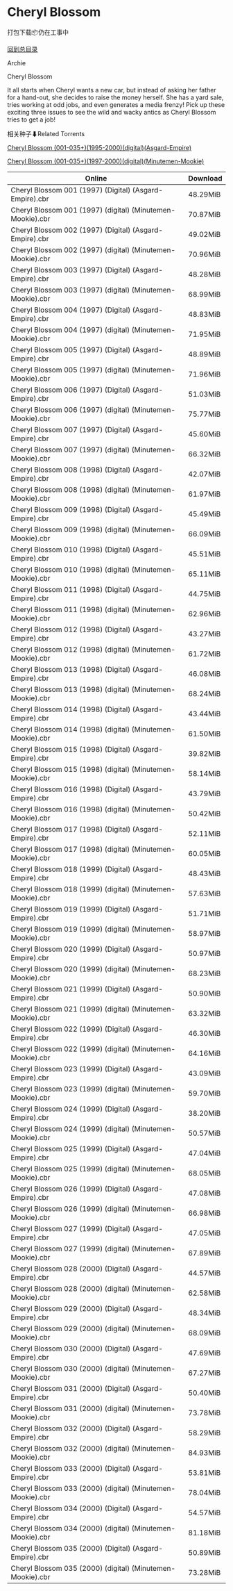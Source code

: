 # Cheryl Blossom

打包下载📦仍在工事中

[回到总目录](/Catalogs.md)

Archie

Cheryl Blossom

It all starts when Cheryl wants a new car, but instead of asking her father for a hand-out, she decides to raise the money herself. She has a yard sale, tries working at odd jobs, and even generates a media frenzy! Pick up these exciting three issues to see the wild and wacky antics as Cheryl Blossom tries to get a job!





相关种子⬇Related Torrents

[Cheryl Blossom (001-035+)(1995-2000)(digital)(Asgard-Empire)](https://github.com/alicewish/markdown/blob/master/torrent/Cheryl-Blossom--001-035---1995-2000--digital--Asgard-Empire.md)

[Cheryl Blossom (001-035+)(1997-2000)(digital)(Minutemen-Mookie)](https://github.com/alicewish/markdown/blob/master/torrent/Cheryl-Blossom--001-035---1997-2000--digital--Minutemen-Mookie.md)

Online | Download
--- | ---
Cheryl Blossom 001 (1997) (Digital) (Asgard-Empire).cbr | 48.29MiB
Cheryl Blossom 001 (1997) (digital) (Minutemen-Mookie).cbr | 70.87MiB
Cheryl Blossom 002 (1997) (Digital) (Asgard-Empire).cbr | 49.02MiB
Cheryl Blossom 002 (1997) (digital) (Minutemen-Mookie).cbr | 70.96MiB
Cheryl Blossom 003 (1997) (Digital) (Asgard-Empire).cbr | 48.28MiB
Cheryl Blossom 003 (1997) (digital) (Minutemen-Mookie).cbr | 68.99MiB
Cheryl Blossom 004 (1997) (Digital) (Asgard-Empire).cbr | 48.83MiB
Cheryl Blossom 004 (1997) (digital) (Minutemen-Mookie).cbr | 71.95MiB
Cheryl Blossom 005 (1997) (Digital) (Asgard-Empire).cbr | 48.89MiB
Cheryl Blossom 005 (1997) (digital) (Minutemen-Mookie).cbr | 71.96MiB
Cheryl Blossom 006 (1997) (Digital) (Asgard-Empire).cbr | 51.03MiB
Cheryl Blossom 006 (1997) (digital) (Minutemen-Mookie).cbr | 75.77MiB
Cheryl Blossom 007 (1997) (Digital) (Asgard-Empire).cbr | 45.60MiB
Cheryl Blossom 007 (1997) (digital) (Minutemen-Mookie).cbr | 66.32MiB
Cheryl Blossom 008 (1998) (Digital) (Asgard-Empire).cbr | 42.07MiB
Cheryl Blossom 008 (1998) (digital) (Minutemen-Mookie).cbr | 61.97MiB
Cheryl Blossom 009 (1998) (Digital) (Asgard-Empire).cbr | 45.49MiB
Cheryl Blossom 009 (1998) (digital) (Minutemen-Mookie).cbr | 66.09MiB
Cheryl Blossom 010 (1998) (Digital) (Asgard-Empire).cbr | 45.51MiB
Cheryl Blossom 010 (1998) (digital) (Minutemen-Mookie).cbr | 65.11MiB
Cheryl Blossom 011 (1998) (Digital) (Asgard-Empire).cbr | 44.75MiB
Cheryl Blossom 011 (1998) (digital) (Minutemen-Mookie).cbr | 62.96MiB
Cheryl Blossom 012 (1998) (Digital) (Asgard-Empire).cbr | 43.27MiB
Cheryl Blossom 012 (1998) (digital) (Minutemen-Mookie).cbr | 61.72MiB
Cheryl Blossom 013 (1998) (Digital) (Asgard-Empire).cbr | 46.08MiB
Cheryl Blossom 013 (1998) (digital) (Minutemen-Mookie).cbr | 68.24MiB
Cheryl Blossom 014 (1998) (Digital) (Asgard-Empire).cbr | 43.44MiB
Cheryl Blossom 014 (1998) (digital) (Minutemen-Mookie).cbr | 61.50MiB
Cheryl Blossom 015 (1998) (Digital) (Asgard-Empire).cbr | 39.82MiB
Cheryl Blossom 015 (1998) (digital) (Minutemen-Mookie).cbr | 58.14MiB
Cheryl Blossom 016 (1998) (Digital) (Asgard-Empire).cbr | 43.79MiB
Cheryl Blossom 016 (1998) (digital) (Minutemen-Mookie).cbr | 50.42MiB
Cheryl Blossom 017 (1998) (Digital) (Asgard-Empire).cbr | 52.11MiB
Cheryl Blossom 017 (1998) (digital) (Minutemen-Mookie).cbr | 60.05MiB
Cheryl Blossom 018 (1999) (Digital) (Asgard-Empire).cbr | 48.43MiB
Cheryl Blossom 018 (1999) (digital) (Minutemen-Mookie).cbr | 57.63MiB
Cheryl Blossom 019 (1999) (Digital) (Asgard-Empire).cbr | 51.71MiB
Cheryl Blossom 019 (1999) (digital) (Minutemen-Mookie).cbr | 58.97MiB
Cheryl Blossom 020 (1999) (Digital) (Asgard-Empire).cbr | 50.97MiB
Cheryl Blossom 020 (1999) (digital) (Minutemen-Mookie).cbr | 68.23MiB
Cheryl Blossom 021 (1999) (Digital) (Asgard-Empire).cbr | 50.90MiB
Cheryl Blossom 021 (1999) (digital) (Minutemen-Mookie).cbr | 63.32MiB
Cheryl Blossom 022 (1999) (Digital) (Asgard-Empire).cbr | 46.30MiB
Cheryl Blossom 022 (1999) (digital) (Minutemen-Mookie).cbr | 64.16MiB
Cheryl Blossom 023 (1999) (Digital) (Asgard-Empire).cbr | 43.09MiB
Cheryl Blossom 023 (1999) (digital) (Minutemen-Mookie).cbr | 59.70MiB
Cheryl Blossom 024 (1999) (Digital) (Asgard-Empire).cbr | 38.20MiB
Cheryl Blossom 024 (1999) (digital) (Minutemen-Mookie).cbr | 50.57MiB
Cheryl Blossom 025 (1999) (Digital) (Asgard-Empire).cbr | 47.04MiB
Cheryl Blossom 025 (1999) (digital) (Minutemen-Mookie).cbr | 68.05MiB
Cheryl Blossom 026 (1999) (Digital) (Asgard-Empire).cbr | 47.08MiB
Cheryl Blossom 026 (1999) (digital) (Minutemen-Mookie).cbr | 66.98MiB
Cheryl Blossom 027 (1999) (Digital) (Asgard-Empire).cbr | 47.05MiB
Cheryl Blossom 027 (1999) (digital) (Minutemen-Mookie).cbr | 67.89MiB
Cheryl Blossom 028 (2000) (Digital) (Asgard-Empire).cbr | 44.57MiB
Cheryl Blossom 028 (2000) (digital) (Minutemen-Mookie).cbr | 62.58MiB
Cheryl Blossom 029 (2000) (Digital) (Asgard-Empire).cbr | 48.34MiB
Cheryl Blossom 029 (2000) (digital) (Minutemen-Mookie).cbr | 68.09MiB
Cheryl Blossom 030 (2000) (Digital) (Asgard-Empire).cbr | 47.69MiB
Cheryl Blossom 030 (2000) (digital) (Minutemen-Mookie).cbr | 67.27MiB
Cheryl Blossom 031 (2000) (Digital) (Asgard-Empire).cbr | 50.40MiB
Cheryl Blossom 031 (2000) (digital) (Minutemen-Mookie).cbr | 73.78MiB
Cheryl Blossom 032 (2000) (Digital) (Asgard-Empire).cbr | 58.29MiB
Cheryl Blossom 032 (2000) (digital) (Minutemen-Mookie).cbr | 84.93MiB
Cheryl Blossom 033 (2000) (Digital) (Asgard-Empire).cbr | 53.81MiB
Cheryl Blossom 033 (2000) (digital) (Minutemen-Mookie).cbr | 78.04MiB
Cheryl Blossom 034 (2000) (Digital) (Asgard-Empire).cbr | 54.57MiB
Cheryl Blossom 034 (2000) (digital) (Minutemen-Mookie).cbr | 81.18MiB
Cheryl Blossom 035 (2000) (Digital) (Asgard-Empire).cbr | 50.89MiB
Cheryl Blossom 035 (2000) (digital) (Minutemen-Mookie).cbr | 73.28MiB